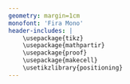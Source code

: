 ```yaml
---
geometry: margin=1cm
monofont: 'Fira Mono'
header-includes: |
    \usepackage{tikz}
    \usepackage{mathpartir}
    \usepackage{proof}
    \usepackage{makecell}
    \usetikzlibrary{positioning}
---
```

